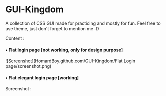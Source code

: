 # GUI-Kingdom
A collection of CSS GUI made for practicing and mostly for fun.
Feel free to use theme, just don't forget to mention me :D

Content :

  #### • Flat login page [not working, only for design purpose]
![Screenshot](HomardBoy.github.com/GUI-Kingdom/Flat Login page/screenshot.png)

  #### • Flat elegant login page [working]
  Screenshot :
